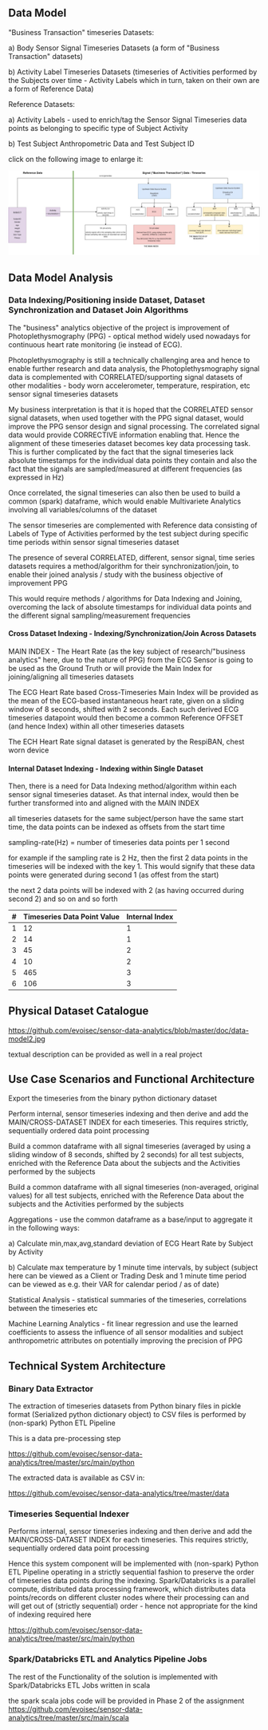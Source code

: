 ## Data Model

"Business Transaction" timeseries Datasets:

a) Body Sensor Signal Timeseries Datasets (a form of "Business Transaction" datasets)

b) Activity Label Timeseries Datasets (timeseries of Activities performed by the Subjects over time - Activity Labels which in turn, taken on their own are a form of Reference Data)

Reference Datasets:

a) Activity Labels - used to enrich/tag the Sensor Signal Timeseries data points as belonging to specific type of Subject Activity 

b) Test Subject Anthropometric Data and Test Subject ID

click on the following image to enlarge it:

![Data Model](https://github.com/evoisec/sensor-data-analytics/blob/master/doc/data-model2.jpg)

## Data Model Analysis

### Data Indexing/Positioning inside Dataset, Dataset Synchronization and Dataset Join Algorithms 

The "business" analytics objective of the project is improvement of Photoplethysmography (PPG) - optical method widely used nowadays for continuous heart rate monitoring (ie instead of ECG).

Photoplethysmography is still a technically challenging area and hence to enable further research and data analysis, the Photoplethysmography signal data is complemented with CORRELATED/supporting signal datasets of other modalities - body worn accelerometer, temperature, respiration, etc sensor signal timeseries datasets 

My business interpretation is that it is hoped that the CORRELATED sensor signal datasets, when used together with the PPG signal dataset, would improve the PPG sensor design and signal processing. The correlated signal data would provide CORRECTIVE information enabling that. Hence the alignment of these timeseries dataset becomes key data processing task. This is further complicated by the fact that the signal timeseries lack absolute timestamps for the individual data points they contain and also the fact that the signals are sampled/measured at different frequencies (as expressed in Hz) 

Once correlated, the signal timeseries can also then be used to build a common (spark) dataframe, which would enable Multivariete Analytics involving all variables/columns of the dataset  

The sensor timeseries are complemented with Reference data consisting of Labels of Type of Activities performed by the test subject during specific time periods within sensor signal timeseries dataset

The presence of several CORRELATED, different, sensor signal, time series datasets requires a method/algorithm for their synchronization/join, to enable their joined analysis / study with the business objective of improvement PPG   

This would require methods / algorithms for Data Indexing and Joining, overcoming the lack of absolute timestamps for individual data points and the different signal sampling/measurement frequencies

#### Cross Dataset Indexing - Indexing/Synchronization/Join Across Datasets

MAIN INDEX - The Heart Rate (as the key subject of research/"business analytics" here, due to the nature of PPG) from the ECG Sensor is going to be used as the Ground Truth or will provide the Main Index for joining/aligning all timeseries datasets

The ECG Heart Rate based Cross-Timeseries Main Index will be provided as the mean of the ECG-based instantaneous heart rate, given on a sliding window of 8 seconds, shifted with 2 seconds. Each such derived ECG timeseries datapoint would then become a common Reference OFFSET (and hence Index) within all other timeseries datasets 

The ECH Heart Rate signal dataset is generated by the RespiBAN, chest worn device 

#### Internal Dataset Indexing - Indexing within Single Dataset

Then, there is a need for Data Indexing method/algorithm within each sensor signal timeseries dataset. As that internal index, would then be further transformed into and aligned with the MAIN INDEX 

all timeseries datasets for the same subject/person have the same start time, the data points can be indexed as offsets from the start time 

sampling-rate(Hz) = number of timeseries data points per 1 second   

for example if the sampling rate is 2 Hz, then the first 2 data points in the timeseries will be indexed with the key 1. This would signify that these data points were generated during second 1 (as offest from the start)

the next 2 data points will be indexed with 2 (as having occurred during second 2) and so on and so forth 

|#| Timeseries Data Point Value | Internal Index |
|--| -- | ------------- |
|1| 12 | 1  |
|2| 14 | 1  |
|3| 45 | 2  |
|4| 10 | 2  |
|5| 465 | 3  |
|6| 106 | 3  |

## Physical Dataset Catalogue

https://github.com/evoisec/sensor-data-analytics/blob/master/doc/data-model2.jpg

textual description can be provided as well in a real project

## Use Case Scenarios and Functional Architecture 

Export the timeseries from the binary python dictionary dataset 

Perform internal, sensor timeseries indexing and then derive and add the MAIN/CROSS-DATASET INDEX for each timeseries. This requires strictly, sequentially ordered data point processing

Build a common dataframe with all signal timeseries (averaged by using a sliding window of 8 seconds, shifted by 2 seconds) for all test subjects, enriched with the Reference Data about the subjects and the Activities performed by the subjects 

Build a common dataframe with all signal timeseries (non-averaged, original values) for all test subjects, enriched with the Reference Data about the subjects and the Activities performed by the subjects

Aggregations - use the common dataframe as a base/input to aggregate it in the following ways:

a) Calculate min,max,avg,standard deviation of ECG Heart Rate by Subject by Activity

b) Calculate max temperature by 1 minute time intervals, by subject (subject here can be viewed as a Client or Trading Desk and 1 minute time period can be viewed as e.g. their VAR for calendar period / as of date) 

Statistical Analysis - statistical summaries of the timeseries, correlations between the timeseries etc

Machine Learning Analytics - fit linear regression and use the learned coefficients to assess the influence of all sensor modalities and subject anthropometric attributes on potentially improving the precision of PPG 

## Technical System Architecture

### Binary Data Extractor

The extraction of timeseries datasets from Python binary files in pickle format (Serialized python dictionary object) to CSV files is performed by (non-spark) Python ETL Pipeline

This is a data pre-processing step

https://github.com/evoisec/sensor-data-analytics/tree/master/src/main/python 

The extracted data is available as CSV in:

https://github.com/evoisec/sensor-data-analytics/tree/master/data

### Timeseries Sequential Indexer

Performs internal, sensor timeseries indexing and then derive and add the MAIN/CROSS-DATASET INDEX for each timeseries. This requires strictly, sequentially ordered data point processing

Hence this system component will be implemented with (non-spark) Python ETL Pipeline operating in a strictly sequential fashion to preserve the order of timeseries data points during the indexing. Spark/Databricks is a parallel compute, distributed data processing framework, which distributes data points/records on different cluster nodes where their processing can and will get out of (strictly sequential) order - hence not appropriate for the kind of indexing required here  

https://github.com/evoisec/sensor-data-analytics/tree/master/src/main/python 

### Spark/Databricks ETL and Analytics Pipeline Jobs

The rest of the Functionality of the solution is implemented with Spark/Databricks ETL Jobs written in scala

the spark scala jobs code will be provided in Phase 2 of the assignment
https://github.com/evoisec/sensor-data-analytics/tree/master/src/main/scala
